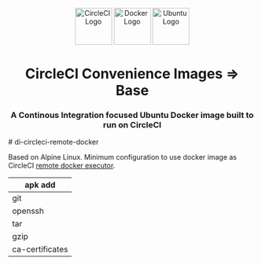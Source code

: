 <div align="center">
	<p>
		<img alt="CircleCI Logo" src="https://raw.github.com/ThoughtWorks-DPS/di-circleci-remote-docker/master/img/circle-circleci.svg?sanitize=true" width="75" />
		<img alt="Docker Logo" src="https://raw.github.com/CircleCI-Public/cimg-base/master/img/circle-docker.svg?sanitize=true" width="75" />
		<img alt="Ubuntu Logo" src="https://raw.github.com/CircleCI-Public/cimg-base/master/img/circle-ubuntu.svg?sanitize=true" width="75" />
	</p>
	<h1>CircleCI Convenience Images => Base</h1>
	<h3>A Continous Integration focused Ubuntu Docker image built to run on CircleCI</h3>
</div>
# di-circleci-remote-docker

Based on Alpine Linux. Minimum configuration to use docker image as CircleCI [remote docker executor](https://circleci.com/docs/2.0/custom-images/#section=configuration).

| apk add         |
|-----------------|
| git             |
| openssh         |
| tar             |
| gzip            |
| ca-certificates |

